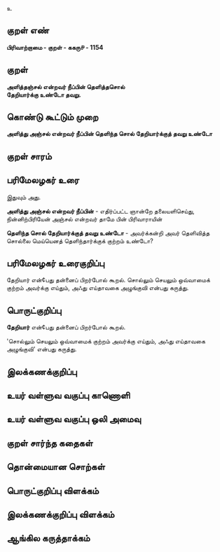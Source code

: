 உ

## குறள் எண் 

**பிரிவாற்றாமை - குறள் - ககரு௪ - 1154**

## குறள் 

**அளித்தஞ்சல் என்றவர் நீப்பின் தெளித்தசொல்  
தேறியார்க்கு உண்டோ தவறு.**

## கொண்டு கூட்டும் முறை

**அளித்து அஞ்சல் என்றவர் நீப்பின் தெளிந்த சொல் தேறியார்க்குத் தவறு உண்டோ**

## குறள் சாரம் 


## பரிமேலழகர் உரை

இதுவும் அது. 

**அளித்து அஞ்சல் என்றவர் நீப்பின்** - எதிர்ப்பட்ட ஞான்றே தலையளிசெய்து, நின்னிற்பிரியேன் அஞ்சல் என்றவர் தாமே பின் பிரிவாராயின் 

**தெளிந்த சொல் தேறியார்க்குத் தவறு உண்டோ** - அவர்க்கன்றி அவர் தெளிவித்த சொல்லை மெய்யெனத் தெளிந்தார்க்குக் குற்றம் உண்டோ?

## பரிமேலழகர் உரைகுறிப்பு   

தேறியார் என்¢பது தன்னைப் பிறர்போல் கூறல். சொல்லும் செயலும் ஒவ்வாமைக் குற்றம் அவர்க்கு எய்தும், அஃது எய்தாவகை அழுங்குவி என்பது கருத்து.

## பொருட்குறிப்பு 

**தேறியார்** என்¢பது தன்னைப் பிறர்போல் கூறல். 

'சொல்லும் செயலும் ஒவ்வாமைக் குற்றம் அவர்க்கு எய்தும், அஃது எய்தாவகை அழுங்குவி' என்பது கருத்து.

## இலக்கணக்குறிப்பு  


## உயர் வள்ளுவ வகுப்பு காணொளி


## உயர் வள்ளுவ வகுப்பு ஒலி அமைவு 

 
## குறள் சார்ந்த கதைகள் 


## தொன்மையான சொற்கள்


## பொருட்குறிப்பு விளக்கம்


## இலக்கணக்குறிப்பு விளக்கம்


## ஆங்கில கருத்தாக்கம் 


